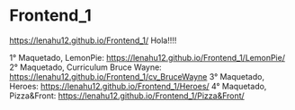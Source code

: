 # Frontend_1
https://lenahu12.github.io/Frontend_1/
Hola!!!!

1° Maquetado, LemonPie: https://lenahu12.github.io/Frontend_1/LemonPie/
2° Maquetado, Curriculum Bruce Wayne: https://lenahu12.github.io/Frontend_1/cv_BruceWayne
3° Maquetado, Heroes: https://lenahu12.github.io/Frontend_1/Heroes/
4° Maquetado, Pizza&Front: https://lenahu12.github.io/Frontend_1/Pizza&Front/
